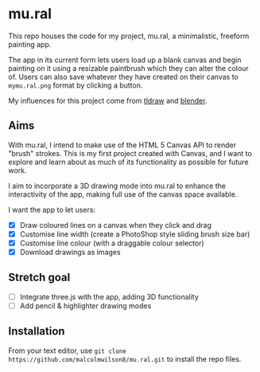 # mu.ral

This repo houses the code for my project, mu.ral, a minimalistic, freeform painting app.

The app in its current form lets users load up a blank canvas and begin painting on it using a resizable paintbrush which they can alter the colour of. Users can also save whatever they have created on their canvas to `mymu.ral.png` format by clicking a button.

My influences for this project come from [tldraw](https://www.tldraw.com/) and [blender](https://www.blender.org/about/).

## Aims

With mu.ral, I intend to make use of the HTML 5 Canvas API to render "brush" strokes. This is my first project created with Canvas, and I want to explore and learn about as much of its functionality as possible for future work. 

I aim to incorporate a 3D drawing mode into mu.ral to enhance the interactivity of the app, making full use of the canvas space available.

I want the app to let users:

- [x] Draw coloured lines on a canvas when they click and drag
- [x] Customise line width (create a PhotoShop style sliding brush size bar)
- [x] Customise line colour (with a draggable colour selector)
- [x] Download drawings as images

## Stretch goal

- [ ] Integrate three.js with the app, adding 3D functionality
- [ ] Add pencil & highlighter drawing modes

## Installation

From your text editor, use `git clone https://github.com/malcolmwilson8/mu.ral.git` to install the repo files.
